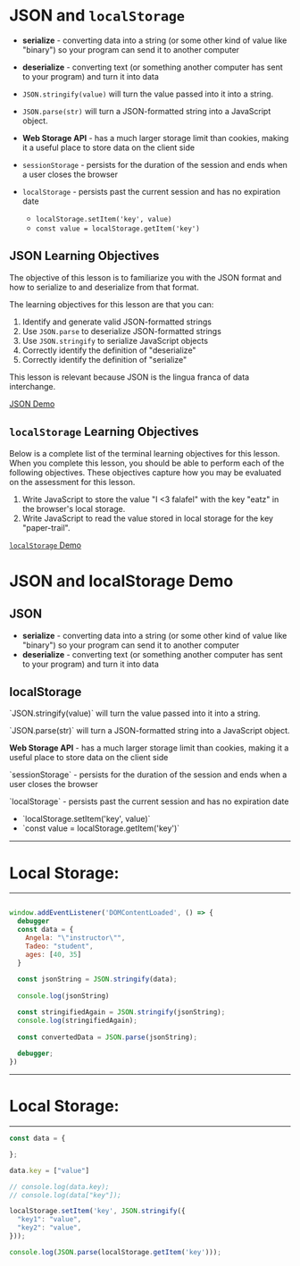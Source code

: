 # JSON and `localStorage`

- **serialize** - converting data into a string (or some other kind of value like "binary") so your program can send it to another computer

- **deserialize** - converting text (or something another computer has sent to your program) and turn it into data

- `JSON.stringify(value)` will turn the value passed into it into a string.
- `JSON.parse(str)` will turn a JSON-formatted string into a JavaScript object.

- **Web Storage API** - has a much larger storage limit than cookies, making it a useful place to store data on the client side

- `sessionStorage` - persists for the duration of the session and ends when a user closes the browser

- `localStorage` - persists past the current session and has no expiration date
  - `localStorage.setItem('key', value)`
  - `const value = localStorage.getItem('key')`

## JSON Learning Objectives

The objective of this lesson is to familiarize you with the JSON format and how to serialize to and deserialize from that format.

The learning objectives for this lesson are that you can:

1. Identify and generate valid JSON-formatted strings
2. Use `JSON.parse` to deserialize JSON-formatted strings
3. Use `JSON.stringify` to serialize JavaScript objects
4. Correctly identify the definition of "deserialize"
5. Correctly identify the definition of "serialize"

This lesson is relevant because JSON is the lingua franca of data interchange.

[JSON Demo]

## `localStorage` Learning Objectives

Below is a complete list of the terminal learning objectives for this lesson. When you complete this lesson, you should be able to perform each of the following objectives. These objectives capture how you may be evaluated on the assessment for this lesson.

1. Write JavaScript to store the value "I <3 falafel" with the key "eatz" in the browser's local storage.
2. Write JavaScript to read the value stored in local storage for the key "paper-trail".

[`localStorage` Demo]

[JSON Demo]: ./json_demo.js
[`localStorage` Demo]: ./localStorage_demo.js

JSON and localStorage Demo
==========================

JSON
----

-   **serialize** - converting data into a string (or some other kind of value like "binary") so your program can send it to another computer
-   **deserialize** - converting text (or something another computer has sent to your program) and turn it into data

localStorage
------------

\`JSON.stringify(value)\` will turn the value passed into it into a string.

\`JSON.parse(str)\` will turn a JSON-formatted string into a JavaScript object.

**Web Storage API** - has a much larger storage limit than cookies, making it a useful place to store data on the client side

\`sessionStorage\` - persists for the duration of the session and ends when a user closes the browser

\`localStorage\` - persists past the current session and has no expiration date

-   \`localStorage.setItem('key', value)\`
-   \`const value = localStorage.getItem('key')\`


---

# Local Storage:

---
```js

window.addEventListener('DOMContentLoaded', () => {
  debugger
  const data = {
    Angela: "\"instructor\"",
    Tadeo: "student",
    ages: [40, 35]
  }
  
  const jsonString = JSON.stringify(data);
  
  console.log(jsonString)

  const stringifiedAgain = JSON.stringify(jsonString);
  console.log(stringifiedAgain);
  
  const convertedData = JSON.parse(jsonString);
  
  debugger;
})

```

---

# Local Storage:

---


```js
const data = {

};

data.key = ["value"]

// console.log(data.key);
// console.log(data["key"]);

localStorage.setItem('key', JSON.stringify({
  "key1": "value",
  "key2": "value",
}));

console.log(JSON.parse(localStorage.getItem('key')));

```